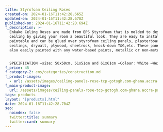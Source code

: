 ```yaml
---
title: Styrofoam Ceiling Roses
created-on: 2024-01-16T11:42:28.665Z
updated-on: 2024-01-16T11:42:28.678Z
published-on: 2024-01-16T11:42:28.694Z
f_description: >-
  Enkako Celing Roses are made from EPS Styrofoam that is molded to design
  ceiling by giving your room a beautiful look. They are easy to install,
  paintable and can be glued over styrofoam ceiling panels, plasterboard
  ceilings, drywall, plywood, sheetrock, knock-down T&G,etc. These panels can be
  also easily painted with any water-based paints, metallic or non-metallic.


  SPECIFICATION –size: 50x50cm, 51x51cm and 61x61cm –Colour: White –Weight: light, Features: –Provide noise and heat insulation –Can be Painted. –Easy and simple to install (DIY) –Types of Designs: CR1, CR2, CR3, CR4
f_price: 45
f_category-2: cms/categories/construction.md
f_product-images:
  - url: /assets/images/ceiling-panels-rose-tcp-gotogh.com-ghana.accra-painting-construction.jpg
f_main-product-image:
  url: /assets/images/ceiling-panels-rose-tcp-gotogh.com-ghana.accra-painting-construction.jpg
tags: products
layout: "[products].html"
date: 2024-01-16T11:42:28.704Z
seo:
  noindex: false
  twitter:title: summary
  twitter:card: summary
---
```

